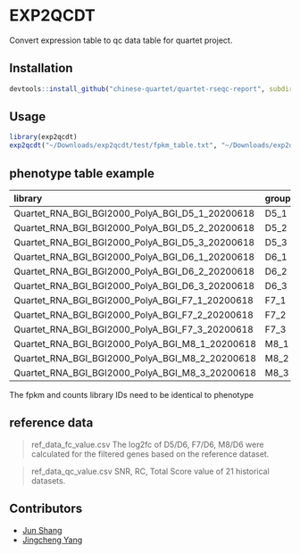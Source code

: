 # EXP2QCDT

Convert expression table to qc data table for quartet project.

## Installation

```R
devtools::install_github("chinese-quartet/quartet-rseqc-report", subdir = "exp2qcdt")
```

## Usage

```R
library(exp2qcdt)
exp2qcdt("~/Downloads/exp2qcdt/test/fpkm_table.txt", "~/Downloads/exp2qcdt/test/counts_table.txt", "~/Downloads/exp2qcdt/test/phenotype.txt", "~/Downloads/exp2qcdt/test/")
```

## phenotype table example

| library                                         | group | sample |
| :---------------------------------------------- | ----- | ------ |
| Quartet_RNA_BGI_BGI2000_PolyA_BGI_D5_1_20200618 | D5_1  | D5     |
| Quartet_RNA_BGI_BGI2000_PolyA_BGI_D5_2_20200618 | D5_2  | D5     |
| Quartet_RNA_BGI_BGI2000_PolyA_BGI_D5_3_20200618 | D5_3  | D5     |
| Quartet_RNA_BGI_BGI2000_PolyA_BGI_D6_1_20200618 | D6_1  | D6     |
| Quartet_RNA_BGI_BGI2000_PolyA_BGI_D6_2_20200618 | D6_2  | D6     |
| Quartet_RNA_BGI_BGI2000_PolyA_BGI_D6_3_20200618 | D6_3  | D6     |
| Quartet_RNA_BGI_BGI2000_PolyA_BGI_F7_1_20200618 | F7_1  | F7     |
| Quartet_RNA_BGI_BGI2000_PolyA_BGI_F7_2_20200618 | F7_2  | F7     |
| Quartet_RNA_BGI_BGI2000_PolyA_BGI_F7_3_20200618 | F7_3  | F7     |
| Quartet_RNA_BGI_BGI2000_PolyA_BGI_M8_1_20200618 | M8_1  | M8     |
| Quartet_RNA_BGI_BGI2000_PolyA_BGI_M8_2_20200618 | M8_2  | M8     |
| Quartet_RNA_BGI_BGI2000_PolyA_BGI_M8_3_20200618 | M8_3  | M8     |

The fpkm and counts library IDs need to be identical to phenotype

## reference data

> ref_data_fc_value.csv
> The log2fc of D5/D6, F7/D6, M8/D6 were calculated for the filtered genes based on the reference dataset.

> ref_data_qc_value.csv
> SNR, RC, Total Score value of 21 historical datasets.

## Contributors

- [Jun Shang](https://github.com/stead99)
- [Jingcheng Yang](https://github.com/yjcyxky)
